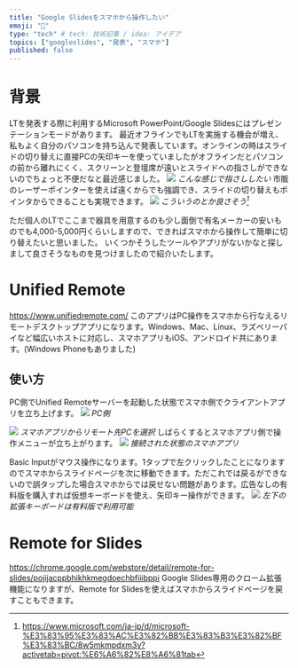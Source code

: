 ```yaml
---
title: "Google Slidesをスマホから操作したい"
emoji: "📲"
type: "tech" # tech: 技術記事 / idea: アイデア
topics: ["googleslides", "発表", "スマホ"]
published: false
---
```


# 背景
LTを発表する際に利用するMicrosoft PowerPoint/Google Slidesにはプレゼンテーションモードがあります。
最近オフラインでもLTを実施する機会が増え、私もよく自分のパソコンを持ち込んで発表しています。オンラインの時はスライドの切り替えに直接PCの矢印キーを使っていましたがオフラインだとパソコンの前から離れにくく、スクリーンと登壇席が遠いとスライドへの指さしができないのでちょっと不便だなと最近感じました。
![](/images/slide-remote-presentation/image1.png)
*こんな感じで指さししたい*
市販のレーザーポインターを使えば遠くからでも強調でき、スライドの切り替えもポインタからできることも実現できます。
![](/images/slide-remote-presentation/image2.webp)
*こういうのとか良さそう[^1]*

[^1]: https://www.microsoft.com/ja-jp/d/microsoft-%E3%83%95%E3%83%AC%E3%82%BB%E3%83%B3%E3%82%BF%E3%83%BC/8w5mkmpdxm3v?activetab=pivot:%E6%A6%82%E8%A6%81tab

ただ個人のLTでここまで器具を用意するのも少し面倒で有名メーカーの安いものでも4,000-5,000円くらいしますので、できればスマホから操作して簡単に切り替えたいと思いました。
いくつかそうしたツールやアプリがないかなと探しまして良さそうなものを見つけましたので紹介いたします。

# Unified Remote
https://www.unifiedremote.com/
このアプリはPC操作をスマホから行なえるリモートデスクトップアプリになります。Windows、Mac、Linux、ラズベリーパイなど幅広いホストに対応し、スマホアプリもiOS、アンドロイド共にあります。(Windows Phoneもありました)
## 使い方
PC側でUnified Remoteサーバーを起動した状態でスマホ側でクライアントアプリを立ち上げます。
![](/images/slide-remote-presentation/image3.png)
*PC側*

![](/images/slide-remote-presentation/image4.png)
*スマホアプリからリモート先PCを選択*
しばらくするとスマホアプリ側で操作メニューが立ち上がります。
![](/images/slide-remote-presentation/image6.png)
*接続された状態のスマホアプリ*

Basic Inputがマウス操作になります。1タップで左クリックしたことになりますのでスマホからスライドページを次に移動できます。ただこれでは戻るができないので誤タップした場合スマホからでは戻せない問題があります。広告なしの有料版を購入すれば仮想キーボードを使え、矢印キー操作ができます。
![](/images/slide-remote-presentation/image7.png)
*左下の拡張キーボードは有料版で利用可能*


# Remote for Slides
https://chrome.google.com/webstore/detail/remote-for-slides/pojijacppbhikhkmegdoechbfiiibppi
Google Slides専用のクローム拡張機能になりますが、Remote for Slidesを使えばスマホからスライドページを戻すこともできます。

